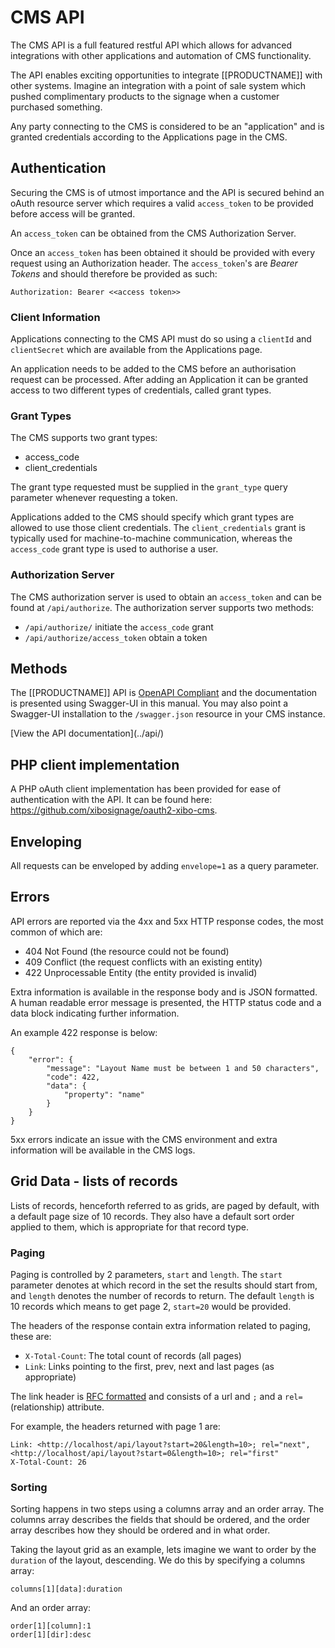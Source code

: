 <!--toc=api-->
# CMS API
The CMS API is a full featured restful API which allows for advanced integrations with other applications and 
automation of CMS functionality.

The API enables exciting opportunities to integrate [[PRODUCTNAME]] with other systems. Imagine an integration
with a point of sale system which pushed complimentary products to the signage when a customer purchased something.

Any party connecting to the CMS is considered to be an "application" and is granted credentials according to the
Applications page in the CMS.


## Authentication
Securing the CMS is of utmost importance and the API is secured behind an oAuth resource server which requires 
a valid `access_token` to be provided before access will be granted.
 
An `access_token` can be obtained from the CMS Authorization Server.

Once an `access_token` has been obtained it should be provided with every request using an Authorization header. The 
`access_token`'s are *Bearer Tokens* and should therefore be provided as such:

```
Authorization: Bearer <<access token>>
```

### Client Information
Applications connecting to the CMS API must do so using a `clientId` and `clientSecret` which are available from the
Applications page.

An application needs to be added to the CMS before an authorisation request can be processed. After adding an 
Application it can be granted access to two different types of credentials, called grant types.

### Grant Types
The CMS supports two grant types:
 - access_code
 - client_credentials
 
The grant type requested must be supplied in the `grant_type` query parameter whenever requesting a token.

Applications added to the CMS should specify which grant types are allowed to use those client credentials. The 
`client_credentials` grant is typically used for machine-to-machine communication, whereas the `access_code` grant
type is used to authorise a user.

### Authorization Server
The CMS authorization server is used to obtain an `access_token` and can be found at `/api/authorize`. The 
authorization server supports two methods:

 - `/api/authorize/` initiate the `access_code` grant
 - `/api/authorize/access_token` obtain a token
 
## Methods
The [[PRODUCTNAME]] API is [OpenAPI Compliant](http://swagger.io/) and the documentation is presented using Swagger-UI 
in this manual.  You may also point a Swagger-UI installation to the `/swagger.json` resource in your CMS instance.

<nonwhite>
[View the API documentation](../api/)

## PHP client implementation
A PHP oAuth client implementation has been provided for ease of authentication with the API. It can be found here:
https://github.com/xibosignage/oauth2-xibo-cms.
</nonwhite>

## Enveloping
All requests can be enveloped by adding `envelope=1` as a query parameter.

## Errors
API errors are reported via the 4xx and 5xx HTTP response codes, the most common of which are:

 - 404 Not Found (the resource could not be found)
 - 409 Conflict (the request conflicts with an existing entity)
 - 422 Unprocessable Entity (the entity provided is invalid)
 
Extra information is available in the response body and is JSON formatted. A human readable
error message is presented, the HTTP status code and a data block indicating further information.

An example 422 response is below:

```
{
    "error": {
        "message": "Layout Name must be between 1 and 50 characters",
        "code": 422,
        "data": {
            "property": "name"
        }
    }
}
```

5xx errors indicate an issue with the CMS environment and extra information will be available
in the CMS logs.

## Grid Data - lists of records

Lists of records, henceforth referred to as grids, are paged by default, with a default page size of 10 records. They
also have a default sort order applied to them, which is appropriate for that record type.

### Paging

Paging is controlled by 2 parameters, `start` and `length`. The `start` parameter denotes at which record in the set
the results should start from, and `length` denotes the number of records to return. The default `length` is 10 records
which means to get page 2, `start=20` would be provided.

The headers of the response contain extra information related to paging, these are:

 - `X-Total-Count`: The total count of records (all pages)
 - `Link`: Links pointing to the first, prev, next and last pages (as appropriate)

The link header is [RFC formatted](http://tools.ietf.org/html/rfc5988) and consists of a url and `;` and a `rel=` 
(relationship) attribute.

For example, the headers returned with page 1 are:

```
Link: <http://localhost/api/layout?start=20&length=10>; rel="next", <http://localhost/api/layout?start=0&length=10>; rel="first"
X-Total-Count: 26
```


### Sorting

Sorting happens in two steps using a columns array and an order array. The columns array describes the fields that 
should be ordered, and the order array describes how they should be ordered and in what order.

Taking the layout grid as an example, lets imagine we want to order by the `duration` of the layout, descending. We do 
this by specifying a columns array:

```
columns[1][data]:duration
```

And an order array:

```
order[1][column]:1
order[1][dir]:desc
```

